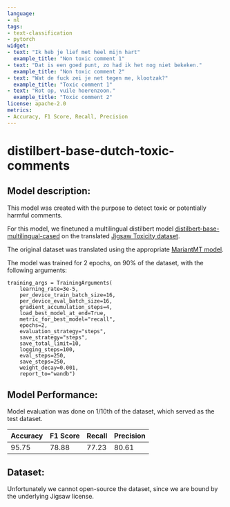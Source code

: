 ```yaml
---
language: 
- nl
tags:
- text-classification
- pytorch
widget:
- text: "Ik heb je lief met heel mijn hart"
  example_title: "Non toxic comment 1"
- text: "Dat is een goed punt, zo had ik het nog niet bekeken."
  example_title: "Non toxic comment 2"
- text: "Wat de fuck zei je net tegen me, klootzak?"
  example_title: "Toxic comment 1"
- text: "Rot op, vuile hoerenzoon."
  example_title: "Toxic comment 2"
license: apache-2.0
metrics:
- Accuracy, F1 Score, Recall, Precision
---
```

# distilbert-base-dutch-toxic-comments

## Model description:
This model was created with the purpose to detect toxic or potentially harmful comments.

For this model, we finetuned a multilingual distilbert model [distilbert-base-multilingual-cased](https://huggingface.co/distilbert-base-multilingual-cased) on the translated [Jigsaw Toxicity dataset](https://www.kaggle.com/c/jigsaw-toxic-comment-classification-challenge).

The original dataset was translated using the appropriate [MariantMT model](https://huggingface.co/Helsinki-NLP/opus-mt-en-nl).

The model was trained for 2 epochs, on 90% of the dataset, with the following arguments:
```
training_args = TrainingArguments(
    learning_rate=3e-5,
    per_device_train_batch_size=16,
    per_device_eval_batch_size=16,
    gradient_accumulation_steps=4,
    load_best_model_at_end=True,
    metric_for_best_model="recall",
    epochs=2,
    evaluation_strategy="steps",
    save_strategy="steps",
    save_total_limit=10,
    logging_steps=100,
    eval_steps=250,
    save_steps=250,
    weight_decay=0.001,
    report_to="wandb")
```

## Model Performance:

Model evaluation was done on 1/10th of the dataset, which served as the test dataset.

| Accuracy | F1 Score |  Recall  |  Precision  |
| --- | --- | --- | --- |
| 95.75 | 78.88 | 77.23 | 80.61 |

## Dataset:
Unfortunately we cannot open-source the dataset, since we are bound by the underlying Jigsaw license.
